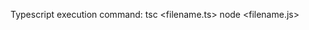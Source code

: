 Typescript execution command: tsc <filename.ts>
                              node <filename.js>
                              
